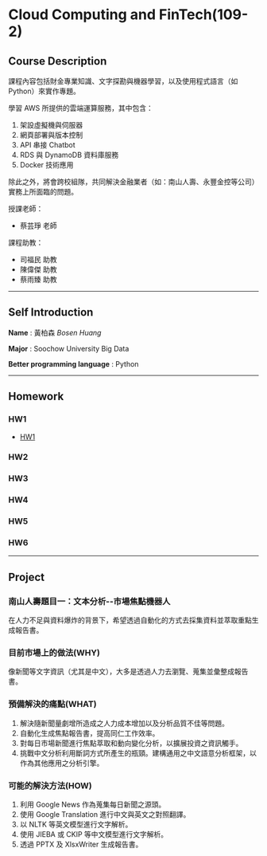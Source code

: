 # Cloud Computing and FinTech(109-2)
## Course Description
課程內容包括財金專業知識、文字探勘與機器學習，以及使用程式語言（如 Python）來實作專題。

學習 AWS 所提供的雲端運算服務，其中包含：
1. 架設虛擬機與伺服器
2. 網頁部署與版本控制
3. API 串接 Chatbot
4. RDS 與 DynamoDB 資料庫服務
5. Docker 技術應用

除此之外，將會跨校組隊，共同解決金融業者（如：南山人壽、永豐金控等公司）實務上所面臨的問題。

授課老師：
* 蔡芸琤 老師

課程助教：
* 司福民 助教
* 陳偉傑 助教
* 蔡雨臻 助教


---
## Self Introduction
**Name** : 黃柏森 *Bosen Huang*

**Major** : Soochow University Big Data

**Better programming language** : Python


---
## Homework
### HW1
* [HW1](HW/HW1.md)

### HW2

### HW3

### HW4

### HW5

### HW6

---
## Project
### 南山人壽題目一：文本分析--市場焦點機器人
在人力不足與資料爆炸的背景下，希望透過自動化的方式去採集資料並萃取重點生成報告書。

### 目前市場上的做法(WHY)
像新聞等文字資訊（尤其是中文），大多是透過人力去瀏覽、蒐集並彙整成報告書。

### 預備解決的痛點(WHAT)
1. 解決隨新聞量劇增所造成之人力成本增加以及分析品質不佳等問題。
2. 自動化生成焦點報告書，提高同仁工作效率。
3. 對每日市場新聞進行焦點萃取和動向變化分析，以擴展投資之資訊觸手。
4. 挑戰中文分析利用斷詞方式所產生的瓶頸。建構通用之中文語意分析框架，以作為其他應用之分析引擎。

### 可能的解決方法(HOW)
1. 利用 Google News 作為蒐集每日新聞之源頭。
2. 使用 Google Translation 進行中文與英文之對照翻譯。
3. 以 NLTK 等英文模型進行文字解析。
4. 使用 JIEBA 或 CKIP 等中文模型進行文字解析。
5. 透過 PPTX 及 XlsxWriter 生成報告書。
